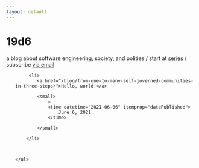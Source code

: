 ```yaml
---
layout: default
---
```


    
<h1 itemprop="name">19d6</h1>
    

    
<p class="byline" itemprop="about">
        a blog about software engineering, society, and polities / start at <a href="/series">series</a> / subscribe <a href="/newsletter/">via email</a>
    </p>
    

<ul class="posts">
        
        
         <li>
            <a href="/blog/from-one-to-many-self-governed-communities-in-three-steps/">Hello, world!</a>
            
            <small>
                —
                <time datetime="2021-06-06" itemprop="datePublished">
                    June 6, 2021
                </time>
                
            </small>
            
        </li>
        
     
        
    </ul>
